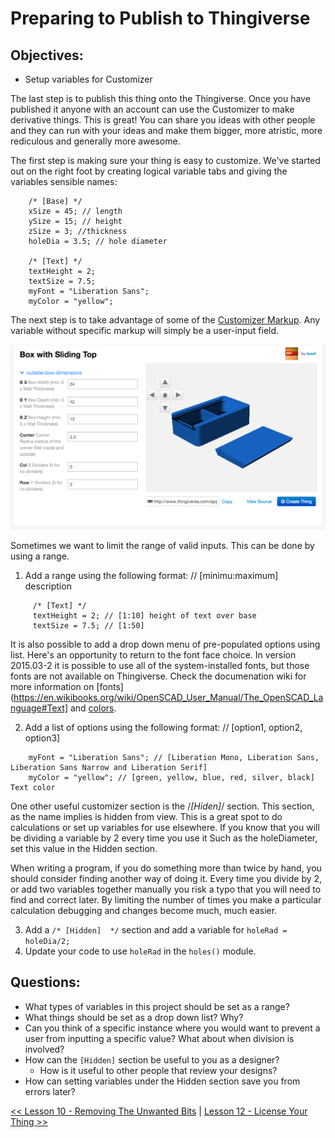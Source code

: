 # Preparing to Publish to Thingiverse
## Objectives:
* Setup variables for Customizer

The last step is to publish this thing onto the Thingiverse. Once you have published it anyone with an account can use the Customizer to make derivative things. This is great! You can share you ideas with other people and they can run with your ideas and make them bigger, more atristic, more rediculous and generally more awesome.

The first step is making sure your thing is easy to customize. We've started out on the right foot by creating logical variable tabs and giving the variables sensible names:
```
    /* [Base] */
    xSize = 45; // length
    ySize = 15; // height
    zSize = 3; //thickness
    holeDia = 3.5; // hole diameter

    /* [Text] */
    textHeight = 2;
    textSize = 7.5;
    myFont = "Liberation Sans";
    myColor = "yellow";
```
The next step is to take advantage of some of the [Customizer Markup](http://customizer.makerbot.com/docs). Any variable without specific markup will simply be a user-input field.

![Published Thing](./Lessons/Lesson_11_-_img_11.0.png)

Sometimes we want to limit the range of valid inputs. This can be done by using a range.

  1. Add a range using the following format: // [minimu:maximum] description

```
     /* [Text] */
     textHeight = 2; // [1:10] height of text over base
     textSize = 7.5; // [1:50]
```

It is also possible to add a drop down menu of pre-populated options using list. Here's an opportunity to return to the font face choice. In version 2015.03-2 it is possible to use all of the system-installed fonts, but those fonts are not available on Thingiverse. Check the documenation wiki for more information on [fonts](https://en.wikibooks.org/wiki/OpenSCAD_User_Manual/The_OpenSCAD_Language#Text] and [colors](https://en.wikibooks.org/wiki/OpenSCAD_User_Manual/The_OpenSCAD_Language#color).

  2. Add a list of options using the following format: // [option1, option2, option3]
```
    myFont = "Liberation Sans"; // [Liberation Mono, Liberation Sans, Liberation Sans Narrow and Liberation Serif]
    myColor = "yellow"; // [green, yellow, blue, red, silver, black] Text color
```
One other useful customizer section is the /*[Hiden]*/ section. This section, as the name implies is hidden from view. This is a great spot to do calculations or set up variables for use elsewhere. If you know that you will be dividing a variable by 2 every time you use it Such as the holeDiameter, set this value in the Hidden section.

When writing a program, if you do something more than twice by hand, you should consider finding another way of doing it.  Every time you divide by 2, or add two variables together manually you risk a typo that you will need to find and correct later. By limiting the number of times you make a particular calculation debugging and changes become much, much easier.

  3. Add a `/* [Hidden]  */` section and add a variable for `holeRad = holeDia/2;`
  4. Update your code to use `holeRad` in the `holes()` module.

## Questions:
* What types of variables in this project should be set as a range?
* What things should be set as a drop down list? Why?
* Can you think of a specific instance where you would want to prevent a user from inputting a specific value? What about when division is involved?
* How can the `[Hidden]` section be useful to you as a designer? 
    * How is it useful to other people that review your designs?
* How can setting variables under the Hidden section save you from errors later?

[<< Lesson 10 - Removing The Unwanted Bits](./Lesson10_Remove_Bits.md) | [Lesson 12 - License Your Thing >>](./Lesson12_License_Thing.md)
